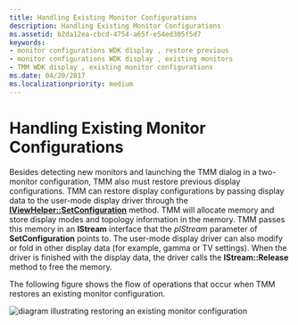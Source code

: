 ```yaml
---
title: Handling Existing Monitor Configurations
description: Handling Existing Monitor Configurations
ms.assetid: b2da12ea-cbcd-4754-a65f-e54ed305f5d7
keywords:
- monitor configurations WDK display , restore previous
- monitor configurations WDK display , existing monitors
- TMM WDK display , existing monitor configurations
ms.date: 04/20/2017
ms.localizationpriority: medium
---
```


# Handling Existing Monitor Configurations


Besides detecting new monitors and launching the TMM dialog in a two-monitor configuration, TMM also must restore previous display configurations. TMM can restore display configurations by passing display data to the user-mode display driver through the [**IViewHelper::SetConfiguration**](/previous-versions/windows/hardware/drivers/ff568176(v=vs.85)) method. TMM will allocate memory and store display modes and topology information in the memory. TMM passes this memory in an **IStream** interface that the *pIStream* parameter of **SetConfiguration** points to. The user-mode display driver can also modify or fold in other display data (for example, gamma or TV settings). When the driver is finished with the display data, the driver calls the **IStream::Release** method to free the memory.

The following figure shows the flow of operations that occur when TMM restores an existing monitor configuration.

![diagram illustrating restoring an existing monitor configuration](images/tmm-existconfig.png)

 

